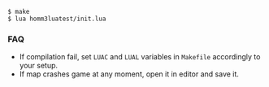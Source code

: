 ```shell
$ make
$ lua homm3luatest/init.lua
```

### FAQ

* If compilation fail, set `LUAC` and `LUAL` variables in `Makefile` accordingly to your setup.
* If map crashes game at any moment, open it in editor and save it.

